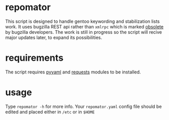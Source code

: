 # repomator

This script is designed to handle gentoo keywording and stabilization lists work.
It uses bugzilla REST api rather than `xmlrpc` which is marked 
[obsolete](https://bugzilla.readthedocs.io/en/latest/integrating/apis.html#api-list) by bugzilla developers.
The work is still in progress so the script will recive major updates later, to expand its possibilities.

# requirements

The script requires [pyyaml](http://pyyaml.org/wiki/PyYAML) and [requests](http://docs.python-requests.org/en/master/) 
modules  to be installed.

# usage

Type `repomator -h` for more info. Your `repomator.yaml` config file should be edited and placed either in `/etc` or in `$HOME`
